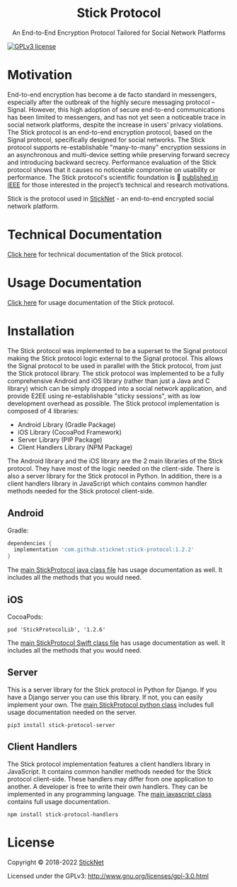 <h1 align="center">Stick Protocol</h1>
<p align="center">An End-to-End Encryption Protocol Tailored for Social Network Platforms</p>

[![GPLv3 license](https://img.shields.io/badge/License-GPLv3-blue.svg)](https://www.gnu.org/licenses/gpl-3.0.html)

# Motivation

End-to-end encryption has become a de facto standard in messengers, especially after the outbreak of the highly secure
messaging protocol – Signal. However, this high adoption of secure end-to-end communications has been limited to
messengers, and has not yet seen a noticeable trace in social network platforms, despite the increase in users’ privacy
violations. The Stick protocol is an end-to-end encryption protocol, based on the Signal protocol, specifically designed
for social networks. The Stick protocol supports re-establishable "many-to-many" encryption sessions in an asynchronous
and multi-device setting while preserving forward secrecy and introducing backward secrecy. Performance evaluation of
the Stick protocol shows that it causes no noticeable compromise on usability or performance. The Stick protocol's
scientific foundation is 📄 <a href="https://www.sticknet.org/stick-protocol.pdf">published in IEEE</a> for those interested in the
project’s technical and research motivations.

Stick is the protocol used in <a href="https://www.sticknet.org">StickNet</a> - an end-to-end encrypted social network
platform.

# Technical Documentation

<a href="https://www.sticknet.org/stick-protocol">Click here<a/> for technical documentation of the Stick protocol.

# Usage Documentation

<a href="https://www.sticknet.org/stick-protocol/usage-documentation">Click here<a/> for usage documentation of the Stick
protocol.

# Installation

The Stick protocol was implemented to be a superset to the Signal protocol making the Stick protocol logic external to
the Signal protocol. This allows the Signal protocol to be used in parallel with the Stick protocol, from just the Stick
protocol library. The stick protocol was implemented to be a fully comprehensive Android and iOS library (rather than
just a Java and C library) which can be simply dropped into a social network application, and provide E2EE using
re-establishable "sticky sessions", with as low development overhead as possible. The Stick protocol implementation is
composed of 4 libraries:

- Android Library (Gradle Package)
- iOS Library (CocoaPod Framework)
- Server Library (PIP Package)
- Client Handlers Library (NPM Package)

The Android library and the iOS library are the 2 main libraries of the Stick protocol. They have most of the logic
needed on the client-side. There is also a server library for the Stick protocol in Python. In addition, there is a
client handlers library in JavaScript which contains common handler methods needed for the Stick protocol client-side.

## Android

Gradle:

```gradle
dependencies {
  implementation 'com.github.sticknet:stick-protocol:1.2.2'
}
```

The <a href="https://github.com/sticknet/stick-protocol/blob/main/android/app/src/main/java/com/stiiick/stickprotocol/main/StickProtocol.java">
main StickProtocol java class file</a> has usage documentation as well. It includes all the methods that you would need.

## iOS

CocoaPods:

```
pod 'StickProtocolLib', '1.2.6'
```

The <a href="https://github.com/sticknet/stick-protocol/blob/main/ios/StickProtocol/StickProtocol/Main/StickProtocol.swift">
main StickProtocol Swift class file</a> has usage documentation as well. It includes all the methods that you would
need.

## Server

This is a server library for the Stick protocol in Python for Django. If you have a Django server you can use this
library. If not, you can easily implement your own.
The <a href="https://github.com/stickapp/stick-protocol/blob/main/server/stick_protocol/stick_protocol.py">main
StickProtocol python class<a/> includes full usage documentation needed on the server.

```
pip3 install stick-protocol-server
```

## Client Handlers

The Stick protocol implementation features a client handlers library in JavaScript. It contains common handler methods
needed for the Stick protocol client-side. These handlers may differ from one application to another. A developer is
free to write their own handlers. They can be implemented in any programming language.
The <a href="https://github.com/stickapp/stick-protocol/blob/main/client-handlers/StickProtocolHandlers.js">main
javascript class</a> contains full usage documentation.

```
npm install stick-protocol-handlers
```

# License

Copyright © 2018-2022 <a href="https://www.sticknet.org">StickNet</a>

Licensed under the GPLv3: http://www.gnu.org/licenses/gpl-3.0.html
